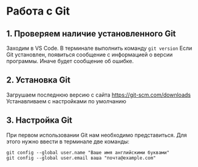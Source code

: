 # Работа с Git

## 1. Проверяем наличие установленного Git
Заходим в VS Code. В терминалe выполнить команду `git version`
Если Git установлен, появиться сообщение с информацией о версии программы. Иначе будет сообщение об ошибке.

## 2. Установка Git
Загрушаем последнюю версию с сайта https://git-scm.com/downloads
Устанавливаем с настройками по умолчанию

## 3. Настройка Git
При первом использовании Git нам необходимо представиться. Для этого нужно ввести в терминале две команды:
```
git config --global user.name "Ваше имя английскими буквами"
git config --global user.email ваша "почта@example.com"
```


